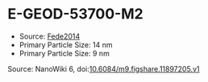 <a name="material" />

# E-GEOD-53700-M2
<script type="application/ld+json">
  {
    "@context": "https://schema.org/",
    "@type": "ChemicalSubstance",
    "@id": "https://egonw.github.io/nanowiki/nanowiki408.html#material",
    "http://purl.org/dc/terms/conformsTo":
      {
        "@type": "CreativeWork",
        "@id": "https://bioschemas.org/profiles/ChemicalSubstance/0.4-RELEASE/"
      },
    "identfier": "408",
    "name": "E-GEOD-53700-M2",
    "url": "https://egonw.github.io/nanowiki/nanowiki408.html#material",
    "sameAs": "http://127.0.0.1/mediawiki/index.php/Special:URIResolver/E-2DGEOD-2D53700-2DM2"
  }
</script>


* Source: [Fede2014](articleFede2014.md)
* Primary Particle Size: 14 nm
* Primary Particle Size: 9 nm


Source: NanoWiki 6, doi:[10.6084/m9.figshare.11897205.v1](https://doi.org/10.6084/m9.figshare.11897205.v1)
